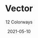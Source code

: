 ---
image_primary: "img/product_main_87_Vector.jpg"
image_secondary: "img/colorway_87_super.jpg"
description: "The%20word%20VECTOR%20brings%20to%20mind%20images%20of%20pattern%2C%20repeat%2C%20color%20and%20line%2C%20all%20of%20which%20are%20brilliantly%20meshed%20together%20in%20this%20aptly%20named%20collection%20from%20Joseph%20Noble.%20Available%20in%2011%20color%20ways%20and%20engineered%20to%20withstand%20more%20than%20100%2C000%20double%20rubs%2C%20VECTOR%20is%20a%20resilient%20marvel."
tags: 
  - "Textiles"
designer: "Joseph Noble"
href: "https://www.josephnoble.com/collections/vector/"
title: "Vector"
subtitle: "12 Colorways"
category: "Textiles"
manufacturer: "Joseph Noble"
slug: "/manufacturers/joseph-noble/textiles/joseph-noble-vector"
date: "2021-05-10"
---